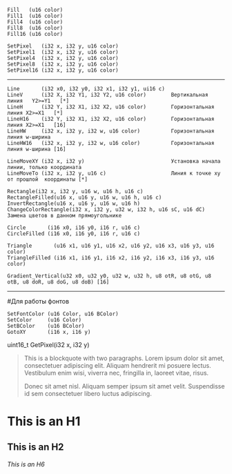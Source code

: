 

```
Fill   (u16 color)
Fill1  (u16 color)
Fill4  (u16 color)
Fill8  (u16 color)
Fill16 (u16 color)
```

```
SetPixel   (i32 x, i32 y, u16 color)
SetPixel1  (i32 x, i32 y, u16 color)
SetPixel4  (i32 x, i32 y, u16 color)
SetPixel8  (i32 x, i32 y, u16 color)
SetPixel16 (i32 x, i32 y, u16 color)
```

------------------------------------------------------------

```
Line       (i32 x0, i32 y0, i32 x1, i32 y1, ui16 c)
LineV      (i32 X, i32 Y1, i32 Y2, u16 color)        Вертикальная линия   Y2>=Y1   [*]
LineH      (i32 Y, i32 X1, i32 X2, u16 color)        Горизонтальная линия X2>=X1   [*]
LineH16    (i32 Y, i32 X1, i32 X2, u16 color)        Горизонтальная линия X2>=X1   [16]
LineHW     (i32 x, i32 y, i32 w, u16 color)          Горизонтальная линия w-ширина
LineHW16   (i32 x, i32 y, i32 w, u16 color)          Горизонтальная линия w-ширина [16]

LineMoveXY (i32 x, i32 y)                            Установка начала линии, только координата 
LineMoveTo (i32 x, i32 y, u16 c)                     Линия к точке xy от прошлой  координаты [*]
```

```
Rectangle(i32 x, i32 y, u16 w, u16 h, u16 c)
RectangleFilled(u16 x, u16 y, u16 w, u16 h, u16 c)
InvertRectangle(u16 x, u16 y, u16 w, u16 h)
ChangeColorRectangle(i32 x, i32 y, u32 w, i32 h, u16 sC, u16 dC) Замена цветов в данном прямоугольнике
```


```
Circle       (i16 x0, i16 y0, i16 r, u16 c)
CircleFilled (i16 x0, i16 y0, i16 r, u16 c)
```

```
Triangle       (u16 x1, u16 y1, u16 x2, u16 y2,	u16 x3, u16 y3, u16 color)
TriangleFilled (i16 x1, i16 y1, i16 x2, i16 y2,	i16 x3, i16 y3, u16 color)
```

```
Gradient_Vertical(u32 x0, u32 y0, u32 w, u32 h, u8 otR, u8 otG, u8 otB, u8 doR, u8 doG, u8 doB) [16]
```
------------------------------------------------------------
#Для работы фонтов

```
SetFontColor (u16 Color, u16 BColor)
SetColor     (u16 Color)
SetBColor    (u16 BColor)
GotoXY       (i16 x, i16 y)
```




uint16_t GetPixel(i32 x, i32 y)


> This is a blockquote with two paragraphs. Lorem ipsum dolor sit amet,
> consectetuer adipiscing elit. Aliquam hendrerit mi posuere lectus.
> Vestibulum enim wisi, viverra nec, fringilla in, laoreet vitae, risus.
> 
> Donec sit amet nisl. Aliquam semper ipsum sit amet velit. Suspendisse
> id sem consectetuer libero luctus adipiscing.

# This is an H1

## This is an H2

###### This is an H6